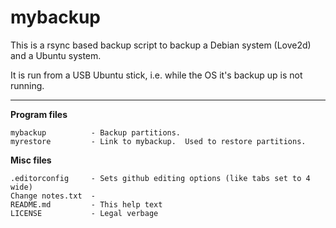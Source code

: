 # mybackup

This is a rsync based backup script to backup a Debian system (Love2d) and a Ubuntu system.  

It is run from a USB Ubuntu stick, i.e. while the OS it's backup up is not running.  

***

**Program files**

    mybackup          - Backup partitions.
    myrestore         - Link to mybackup.  Used to restore partitions.
  
**Misc files**

    .editorconfig     - Sets github editing options (like tabs set to 4 wide)
    Change notes.txt  -  
    README.md         - This help text
    LICENSE           - Legal verbage  
